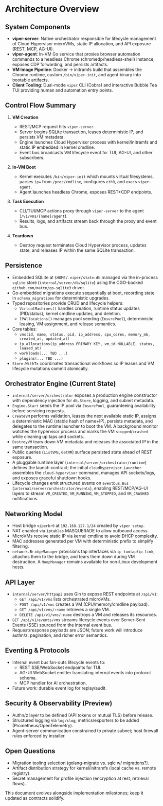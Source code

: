 # Architecture Overview

## System Components
- **viper-server**: Native orchestrator responsible for lifecycle management of Cloud Hypervisor microVMs, static IP allocation, and API exposure (REST, MCP, AG-UI).
- **viper-agent**: In-VM Go service that proxies browser automation commands to a headless Chrome (chromedp/headless-shell) instance, exposes CDP forwarding, and persists artifacts.
- **VM Image Pipeline**: Docker → initramfs build that assembles the Chrome runtime, custom `/bin/viper-init`, and agent binary into bootable artifacts.
- **Client Tooling**: Dual-mode `viper` CLI (Cobra) and interactive Bubble Tea TUI providing human and automation entry points.

## Control Flow Summary
1. **VM Creation**
   - REST/MCP request hits `viper-server`.
   - Server begins SQLite transaction, leases deterministic IP, and persists VM metadata.
   - Engine launches Cloud Hypervisor process with kernel/initramfs and static IP embedded in kernel cmdline.
   - Event bus broadcasts VM lifecycle event for TUI, AG-UI, and other subscribers.

2. **In-VM Boot**
   - Kernel executes `/bin/viper-init` which mounts virtual filesystems, parses `ip=` from `/proc/cmdline`, configures `eth0`, and `exec`s `viper-agent`.
   - Agent launches headless Chrome, exposes REST+CDP endpoints.

3. **Task Execution**
   - CLI/TUI/MCP actions proxy through `viper-server` to the agent (`/v1/vms/{name}/agent`).
   - Results, logs, and artifacts stream back through the proxy and event bus.

4. **Teardown**
   - Destroy request terminates Cloud Hypervisor process, updates state, and releases IP within the same SQLite transaction.

## Persistence
- Embedded SQLite at `$HOME/.viper/state.db` managed via the in-process `sqlite` store (`internal/server/db/sqlite`) using the CGO-backed `github.com/mattn/go-sqlite3` driver.
- Go-embedded migrations execute sequentially at boot, recording state in `schema_migrations` for deterministic upgrades.
- Typed repositories provide CRUD and lifecycle helpers:
  - `VirtualMachines()` handles creation, runtime status updates (PID/status), kernel cmdline updates, and deletion.
  - `IPAllocations()` manages pool seeding (`EnsurePool`), deterministic leasing, VM assignment, and release semantics.
- Core tables:
  - `vms(id, name, status, pid, ip_address, cpu_cores, memory_mb, created_at, updated_at)`
  - `ip_allocations(ip_address PRIMARY KEY, vm_id NULLABLE, status, leased_at)`
  - `workloads(... TBD ...)`
  - `plugins(... TBD ...)`
- `Store.WithTx` coordinates transactional workflows so IP leases and VM lifecycle mutations commit atomically.

## Orchestrator Engine (Current State)
- `internal/server/orchestrator` exposes a production engine constructor with dependency injection for `db.Store`, logging, and subnet metadata.
- `Engine.Start` seeds the IP pool via `EnsurePool`, guaranteeing availability before servicing requests.
- `CreateVM` performs validation, leases the next available static IP, assigns a deterministic MAC (stable hash of name+IP), persists metadata, and delegates to the runtime launcher to boot the VM. A background monitor watches the hypervisor process and marks the VM `stopped`/`crashed` while cleaning up taps and sockets.
- `DestroyVM` tears down VM metadata and releases the associated IP in the same transaction.
- Public queries (`ListVMs`, `GetVM`) surface persisted state ahead of REST exposure.
- A pluggable runtime layer (`internal/server/orchestrator/runtime`) defines the launch contract; the initial `cloudhypervisor.Launcher` assembles the `cloud-hypervisor` command, manages API sockets/logs, and exposes graceful shutdown hooks.
- Lifecycle changes emit structured events on `eventbus.Bus` (`internal/server/orchestrator/events`), enabling REST/MCP/AG-UI layers to stream `VM_CREATED`, `VM_RUNNING`, `VM_STOPPED`, and `VM_CRASHED` notifications.

## Networking Model
- Host bridge `viperbr0` at `192.168.127.1/24` created by `viper setup`.
- NAT enabled via `iptables` MASQUERADE to allow outbound access.
- MicroVMs receive static IP via kernel cmdline to avoid DHCP complexity.
- MAC addresses generated per VM with deterministic prefix to simplify filtering.
- `network.BridgeManager` provisions tap interfaces via `ip tuntap`/`ip link`, attaches them to the bridge, and tears them down during VM destruction. A `NoopManager` remains available for non-Linux development hosts.

## API Layer
- `internal/server/httpapi` uses Gin to expose REST endpoints at `/api/v1`:
  - `GET /api/v1/vms` lists orchestrated microVMs.
  - `POST /api/v1/vms` creates a VM (CPU/memory/cmdline payload).
  - `GET /api/v1/vms/:name` retrieves a single VM.
  - `DELETE /api/v1/vms/:name` destroys a VM and releases its resources.
- `GET /api/v1/events/vms` streams lifecycle events over Server-Sent Events (SSE) sourced from the internal event bus.
- Request/response payloads are JSON; future work will introduce authn/z, pagination, and richer error semantics.

## Eventing & Protocols
- Internal event bus fan-outs lifecycle events to:
  - REST SSE/WebSocket endpoints for TUI.
  - AG-UI WebSocket emitter translating internal events into protocol schema.
  - MCP handler for AI orchestration.
- Future work: durable event log for replay/audit.

## Security & Observability (Preview)
- Authn/z layer to be defined (API tokens or mutual TLS) before release.
- Structured logging via `log/slog`; metrics/exporters to be added (Prometheus/OpenTelemetry).
- Agent-server communication constrained to private subnet; host firewall rules enforced by installer.

## Open Questions
- Migration tooling selection (golang-migrate vs. sqlc w/ migrations?).
- Artifact distribution strategy for kernel/initramfs (local cache vs. remote registry).
- Secret management for profile injection (encryption at rest, retrieval flows).

This document evolves alongside implementation milestones; keep it updated as contracts solidify.
